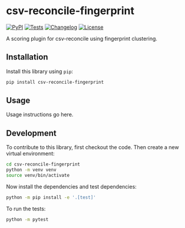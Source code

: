 # csv-reconcile-fingerprint

[![PyPI](https://img.shields.io/pypi/v/csv-reconcile-fingerprint.svg)](https://pypi.org/project/csv-reconcile-fingerprint/)
[![Tests](https://github.com/cutterkom/csv-reconcile-fingerprint/actions/workflows/test.yml/badge.svg)](https://github.com/cutterkom/csv-reconcile-fingerprint/actions/workflows/test.yml)
[![Changelog](https://img.shields.io/github/v/release/cutterkom/csv-reconcile-fingerprint?include_prereleases&label=changelog)](https://github.com/cutterkom/csv-reconcile-fingerprint/releases)
[![License](https://img.shields.io/badge/license-Apache%202.0-blue.svg)](https://github.com/cutterkom/csv-reconcile-fingerprint/blob/main/LICENSE)

A scoring plugin for csv-reconcile using fingerprint clustering.

## Installation

Install this library using `pip`:
```bash
pip install csv-reconcile-fingerprint
```
## Usage

Usage instructions go here.

## Development

To contribute to this library, first checkout the code. Then create a new virtual environment:
```bash
cd csv-reconcile-fingerprint
python -m venv venv
source venv/bin/activate
```
Now install the dependencies and test dependencies:
```bash
python -m pip install -e '.[test]'
```
To run the tests:
```bash
python -m pytest
```
